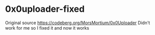 # 0x0uploader-fixed

Original source https://codeberg.org/MorsMortium/0x0Uploader
Didn't work for me so I fixed it and now it works

